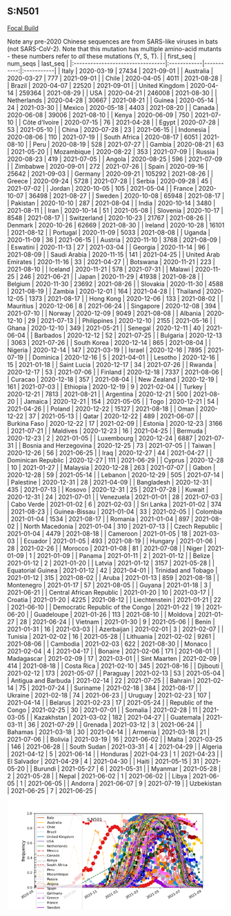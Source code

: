 

## S:N501
[Focal Build](https://nextstrain.org/groups/neherlab/ncov/S.N501)

Note any pre-2020 Chinese sequences are from SARS-like viruses in bats (not SARS-CoV-2).
Note that this mutation has multiple amino-acid mutants - these numbers refer to _all_ these mutations (Y, S, T).
|                                  | first_seq   |   num_seqs | last_seq   |
|:---------------------------------|:------------|-----------:|:-----------|
| Italy                            | 2020-03-19  |      27434 | 2021-09-01 |
| Australia                        | 2020-03-27  |        777 | 2021-09-01 |
| Chile                            | 2020-04-05  |       4011 | 2021-08-28 |
| Brazil                           | 2020-04-07  |      22520 | 2021-09-01 |
| United Kingdom                   | 2020-04-14  |     259364 | 2021-08-29 |
| USA                              | 2020-04-21  |     246008 | 2021-08-30 |
| Netherlands                      | 2020-04-28  |      30667 | 2021-08-21 |
| Guinea                           | 2020-05-14  |         24 | 2021-03-30 |
| Mexico                           | 2020-05-18  |       4403 | 2021-08-20 |
| Canada                           | 2020-06-08  |      39006 | 2021-08-10 |
| Kenya                            | 2020-06-09  |        750 | 2021-07-10 |
| Côte d'Ivoire                    | 2020-07-15  |         76 | 2021-04-28 |
| Egypt                            | 2020-07-28  |         53 | 2021-05-10 |
| China                            | 2020-07-28  |         23 | 2021-06-15 |
| Indonesia                        | 2020-08-06  |        110 | 2021-07-19 |
| South Africa                     | 2020-08-17  |       6051 | 2021-08-10 |
| Peru                             | 2020-08-19  |        528 | 2021-07-27 |
| Gambia                           | 2020-08-21  |         63 | 2021-05-20 |
| Mozambique                       | 2020-08-22  |        353 | 2021-07-09 |
| Russia                           | 2020-08-23  |        419 | 2021-07-05 |
| Angola                           | 2020-08-25  |        596 | 2021-07-09 |
| Zimbabwe                         | 2020-09-01  |        272 | 2021-07-26 |
| Spain                            | 2020-09-16  |      25642 | 2021-09-03 |
| Germany                          | 2020-09-21  |     105292 | 2021-08-26 |
| Greece                           | 2020-09-24  |       5728 | 2021-07-28 |
| Serbia                           | 2020-09-28  |         45 | 2021-07-02 |
| Jordan                           | 2020-10-05  |        105 | 2021-05-04 |
| France                           | 2020-10-07  |      36498 | 2021-08-27 |
| Sweden                           | 2020-10-08  |      65948 | 2021-08-17 |
| Pakistan                         | 2020-10-10  |        287 | 2021-08-04 |
| India                            | 2020-10-14  |       3480 | 2021-08-11 |
| Iran                             | 2020-10-14  |         51 | 2021-05-08 |
| Slovenia                         | 2020-10-17  |       8548 | 2021-08-17 |
| Switzerland                      | 2020-10-23  |      21767 | 2021-08-26 |
| Denmark                          | 2020-10-26  |      62669 | 2021-08-30 |
| Ireland                          | 2020-10-28  |      16101 | 2021-08-12 |
| Portugal                         | 2020-11-09  |       5033 | 2021-08-08 |
| Uganda                           | 2020-11-09  |         36 | 2021-06-15 |
| Austria                          | 2020-11-10  |       3768 | 2021-08-09 |
| Eswatini                         | 2020-11-13  |         27 | 2021-03-04 |
| Georgia                          | 2020-11-14  |         96 | 2021-08-09 |
| Saudi Arabia                     | 2020-11-15  |        141 | 2021-04-25 |
| United Arab Emirates             | 2020-11-16  |         33 | 2021-04-27 |
| Botswana                         | 2020-11-21  |        223 | 2021-08-10 |
| Iceland                          | 2020-11-21  |        578 | 2021-07-31 |
| Malawi                           | 2020-11-25  |        246 | 2021-06-21 |
| Japan                            | 2020-11-29  |      41938 | 2021-08-28 |
| Belgium                          | 2020-11-30  |      23692 | 2021-08-26 |
| Slovakia                         | 2020-11-30  |       4588 | 2021-08-19 |
| Zambia                           | 2020-12-01  |        164 | 2021-04-28 |
| Thailand                         | 2020-12-05  |       1373 | 2021-08-17 |
| Hong Kong                        | 2020-12-06  |        133 | 2021-08-02 |
| Mauritius                        | 2020-12-06  |          8 | 2021-06-24 |
| Singapore                        | 2020-12-08  |        394 | 2021-07-10 |
| Norway                           | 2020-12-09  |       9049 | 2021-08-08 |
| Albania                          | 2020-12-10  |         29 | 2021-07-13 |
| Philippines                      | 2020-12-10  |       2155 | 2021-05-16 |
| Ghana                            | 2020-12-10  |        349 | 2021-05-21 |
| Senegal                          | 2020-12-11  |         40 | 2021-06-04 |
| Barbados                         | 2020-12-12  |         52 | 2021-07-25 |
| Bulgaria                         | 2020-12-13  |       3063 | 2021-07-26 |
| South Korea                      | 2020-12-14  |        865 | 2021-08-04 |
| Nigeria                          | 2020-12-14  |        147 | 2021-03-19 |
| Israel                           | 2020-12-16  |       7895 | 2021-07-19 |
| Dominica                         | 2020-12-16  |          5 | 2021-04-01 |
| Lesotho                          | 2020-12-16  |         15 | 2021-01-18 |
| Saint Lucia                      | 2020-12-17  |         34 | 2021-07-26 |
| Rwanda                           | 2020-12-17  |         53 | 2021-07-06 |
| Finland                          | 2020-12-18  |       7337 | 2021-08-06 |
| Curacao                          | 2020-12-18  |        357 | 2021-08-04 |
| New Zealand                      | 2020-12-19  |        161 | 2021-07-03 |
| Ethiopia                         | 2020-12-19  |          9 | 2021-02-04 |
| Turkey                           | 2020-12-21  |       7813 | 2021-08-21 |
| Argentina                        | 2020-12-21  |        500 | 2021-08-20 |
| Jamaica                          | 2020-12-21  |        154 | 2021-05-05 |
| Togo                             | 2020-12-21  |         54 | 2021-04-26 |
| Poland                           | 2020-12-22  |      15127 | 2021-08-18 |
| Oman                             | 2020-12-22  |         37 | 2021-05-13 |
| Qatar                            | 2020-12-22  |        489 | 2021-06-07 |
| Burkina Faso                     | 2020-12-22  |         17 | 2021-02-09 |
| Estonia                          | 2020-12-23  |       3166 | 2021-07-21 |
| Maldives                         | 2020-12-23  |         16 | 2021-04-25 |
| Bermuda                          | 2020-12-23  |          2 | 2021-01-05 |
| Luxembourg                       | 2020-12-24  |       6887 | 2021-07-31 |
| Bosnia and Herzegovina           | 2020-12-25  |         73 | 2021-07-05 |
| Taiwan                           | 2020-12-26  |         56 | 2021-06-25 |
| Iraq                             | 2020-12-27  |         44 | 2021-04-27 |
| Dominican Republic               | 2020-12-27  |        111 | 2021-06-29 |
| Cyprus                           | 2020-12-28  |         10 | 2021-01-27 |
| Malaysia                         | 2020-12-28  |        263 | 2021-07-07 |
| Gabon                            | 2020-12-28  |         59 | 2021-05-14 |
| Lebanon                          | 2020-12-29  |        505 | 2021-07-14 |
| Palestine                        | 2020-12-31  |         28 | 2021-04-09 |
| Bangladesh                       | 2020-12-31  |        435 | 2021-07-13 |
| Kosovo                           | 2020-12-31  |         25 | 2021-07-28 |
| Kuwait                           | 2020-12-31  |         24 | 2021-07-01 |
| Venezuela                        | 2021-01-01  |         28 | 2021-07-03 |
| Cabo Verde                       | 2021-01-02  |          6 | 2021-02-03 |
| Sri Lanka                        | 2021-01-02  |        374 | 2021-08-23 |
| Guinea-Bissau                    | 2021-01-04  |         33 | 2021-02-05 |
| Colombia                         | 2021-01-04  |       1534 | 2021-08-17 |
| Romania                          | 2021-01-04  |        897 | 2021-08-02 |
| North Macedonia                  | 2021-01-04  |        310 | 2021-07-13 |
| Czech Republic                   | 2021-01-04  |       4479 | 2021-08-18 |
| Cameroon                         | 2021-01-05  |         18 | 2021-03-03 |
| Ecuador                          | 2021-01-05  |        493 | 2021-08-19 |
| Hungary                          | 2021-01-06  |         28 | 2021-02-26 |
| Morocco                          | 2021-01-08  |         81 | 2021-07-08 |
| Niger                            | 2021-01-09  |          1 | 2021-01-09 |
| Panama                           | 2021-01-11  |          2 | 2021-01-12 |
| Belize                           | 2021-01-12  |          2 | 2021-01-20 |
| Latvia                           | 2021-01-12  |       3157 | 2021-05-28 |
| Equatorial Guinea                | 2021-01-12  |         42 | 2021-04-01 |
| Trinidad and Tobago              | 2021-01-12  |        315 | 2021-08-02 |
| Aruba                            | 2021-01-13  |        859 | 2021-08-18 |
| Montenegro                       | 2021-01-17  |         57 | 2021-08-05 |
| Guyana                           | 2021-01-18  |          3 | 2021-06-21 |
| Central African Republic         | 2021-01-20  |         10 | 2021-03-17 |
| Croatia                          | 2021-01-20  |       4225 | 2021-08-12 |
| Liechtenstein                    | 2021-01-21  |         22 | 2021-06-10 |
| Democratic Republic of the Congo | 2021-01-22  |         19 | 2021-06-20 |
| Guadeloupe                       | 2021-01-26  |        113 | 2021-08-10 |
| Moldova                          | 2021-01-27  |         28 | 2021-06-24 |
| Vietnam                          | 2021-01-30  |          9 | 2021-05-06 |
| Benin                            | 2021-01-31  |         16 | 2021-03-03 |
| Azerbaijan                       | 2021-02-01  |          3 | 2021-02-07 |
| Tunisia                          | 2021-02-02  |         16 | 2021-05-28 |
| Lithuania                        | 2021-02-02  |       9261 | 2021-08-06 |
| Cambodia                         | 2021-02-03  |        622 | 2021-08-30 |
| Monaco                           | 2021-02-04  |          4 | 2021-04-17 |
| Bonaire                          | 2021-02-06  |        171 | 2021-08-01 |
| Madagascar                       | 2021-02-09  |         17 | 2021-03-01 |
| Sint Maarten                     | 2021-02-09  |        414 | 2021-08-18 |
| Costa Rica                       | 2021-02-10  |        345 | 2021-08-16 |
| Djibouti                         | 2021-02-12  |        173 | 2021-05-07 |
| Paraguay                         | 2021-02-13  |         53 | 2021-05-04 |
| Antigua and Barbuda              | 2021-02-14  |         22 | 2021-07-25 |
| Bahrain                          | 2021-02-14  |         75 | 2021-07-24 |
| Suriname                         | 2021-02-18  |        384 | 2021-08-17 |
| Ukraine                          | 2021-02-18  |         74 | 2021-06-23 |
| Uruguay                          | 2021-02-23  |        107 | 2021-04-14 |
| Belarus                          | 2021-02-23  |         17 | 2021-05-24 |
| Republic of the Congo            | 2021-02-25  |         30 | 2021-07-01 |
| Somalia                          | 2021-02-28  |         11 | 2021-03-05 |
| Kazakhstan                       | 2021-03-02  |        182 | 2021-04-27 |
| Guatemala                        | 2021-03-11  |         36 | 2021-07-29 |
| Grenada                          | 2021-03-12  |          3 | 2021-06-24 |
| Bahamas                          | 2021-03-18  |         30 | 2021-04-14 |
| Armenia                          | 2021-03-18  |         21 | 2021-07-06 |
| Bolivia                          | 2021-03-19  |         16 | 2021-06-02 |
| Malta                            | 2021-03-25  |        146 | 2021-06-28 |
| South Sudan                      | 2021-03-31  |          4 | 2021-04-29 |
| Algeria                          | 2021-04-12  |          5 | 2021-06-14 |
| Honduras                         | 2021-04-23  |          1 | 2021-04-23 |
| El Salvador                      | 2021-04-29  |          4 | 2021-04-30 |
| Haiti                            | 2021-05-15  |         31 | 2021-05-20 |
| Burundi                          | 2021-05-27  |          6 | 2021-05-31 |
| Myanmar                          | 2021-05-28  |          2 | 2021-05-28 |
| Nepal                            | 2021-06-02  |          1 | 2021-06-02 |
| Libya                            | 2021-06-05  |          1 | 2021-06-05 |
| Andorra                          | 2021-06-07  |          9 | 2021-07-19 |
| Uzbekistan                       | 2021-06-25  |          7 | 2021-06-25 |

![Overall trends S.N501](/overall_trends_figures/overall_trends_S.N501.png)
